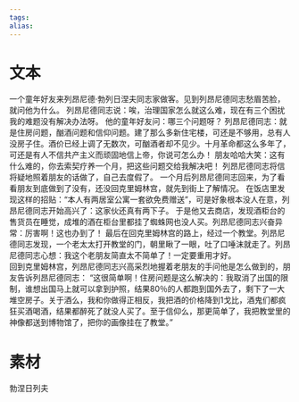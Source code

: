 ```yaml
---
tags: 
alias:
---
```

# 文本

一个童年好友来列昂尼德·勃列日涅夫同志家做客。见到列昂尼德同志愁眉苦脸，就问他为什么。 
列昂尼德同志说：唉，治理国家怎么就这么难，现在有三个困扰我的难题没有解决办法呀。 
他的童年好友问：哪三个问题呀？ 
列昂尼德同志：就是住房问题，酗酒问题和信仰问题。建了那么多新住宅楼，可还是不够用，总有人没房子住。酒价已经上调了无数次，可酗酒者却不见少。十月革命都这么多年了，可还是有人不信共产主义而顽固地信上帝，你说可怎么办！ 
朋友哈哈大笑：这有什么难的，你去索契疗养一个月，把这些问题交给我解决吧！ 
列昂尼德同志将信将疑地照着朋友的话做了，自己去度假了。 
一个月后列昂尼德同志回来，为了看看朋友到底做到了没有，还没回克里姆林宫，就先到街上了解情况。 
在饭店里发现这样的招贴：“本人有两居室公寓一套欲免费赠送”，可是好象根本没人在意，列昂尼德同志开始高兴了：这家伙还真有两下子。 
于是他又去商店，发现酒柜台的售货员在睡觉，成堆的酒在柜台里都挂了蜘蛛网也没人买。列昂尼德同志兴奋异常：厉害啊！这也办到了！ 
最后在回克里姆林宫的路上，经过一个教堂。列昂尼德同志发现，一个老太太打开教堂的门，朝里瞅了一眼，吐了口唾沫就走了。列昂尼德同志心想：我这个老朋友简直太不简单了！一定要重用才好。  
回到克里姆林宫，列昂尼德同志兴高采烈地握着老朋友的手问他是怎么做到的，朋友告诉列昂尼德同志：
“这很简单啊！住房问题是这么解决的：我取消了出国的限制，谁想出国马上就可以拿到护照，结果80％的人都跑到国外去了，剩下了一大堆空房子。关于酒么，我和你做得正相反，我把酒的价格降到1戈比，酒鬼们都疯狂买酒喝酒，结果都醉死了就没人买了。至于信仰么，那更简单了，我把教堂里的神像都送到博物馆了，把你的画像挂在了教堂。”

# 素材
勃涅日列夫